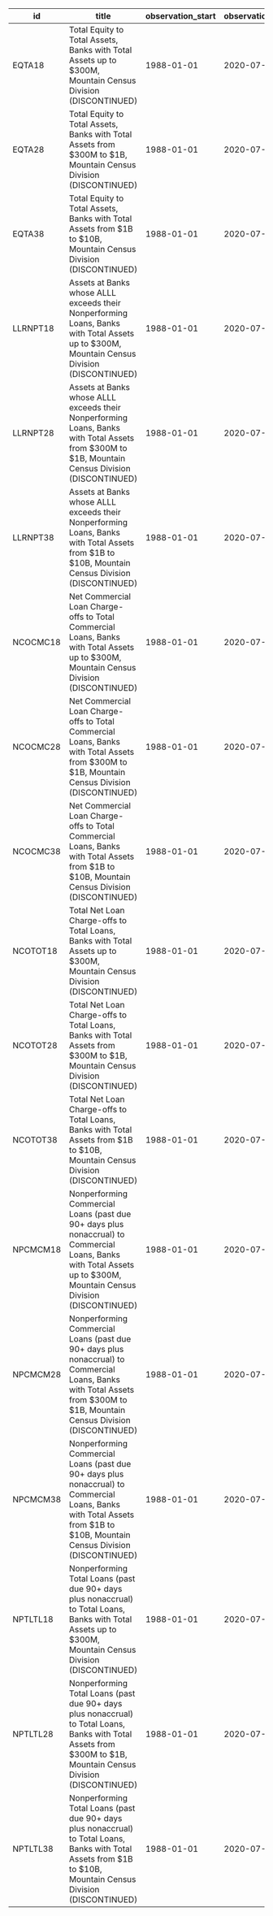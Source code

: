 | id       | title                                                                                                                                                                      | observation_start   | observation_end   |
|----------|----------------------------------------------------------------------------------------------------------------------------------------------------------------------------|---------------------|-------------------|
| EQTA18   | Total Equity to Total Assets, Banks with Total Assets up to $300M, Mountain Census Division (DISCONTINUED)                                                                 | 1988-01-01          | 2020-07-01        |
| EQTA28   | Total Equity to Total Assets, Banks with Total Assets from $300M to $1B, Mountain Census Division (DISCONTINUED)                                                           | 1988-01-01          | 2020-07-01        |
| EQTA38   | Total Equity to Total Assets, Banks with Total Assets from $1B to $10B, Mountain Census Division (DISCONTINUED)                                                            | 1988-01-01          | 2020-07-01        |
| LLRNPT18 | Assets at Banks whose ALLL exceeds their Nonperforming Loans, Banks with Total Assets up to $300M, Mountain Census Division (DISCONTINUED)                                 | 1988-01-01          | 2020-07-01        |
| LLRNPT28 | Assets at Banks whose ALLL exceeds their Nonperforming Loans, Banks with Total Assets from $300M to $1B, Mountain Census Division (DISCONTINUED)                           | 1988-01-01          | 2020-07-01        |
| LLRNPT38 | Assets at Banks whose ALLL exceeds their Nonperforming Loans, Banks with Total Assets from $1B to $10B, Mountain Census Division (DISCONTINUED)                            | 1988-01-01          | 2020-07-01        |
| NCOCMC18 | Net Commercial Loan Charge-offs to Total Commercial Loans, Banks with Total Assets up to $300M, Mountain Census Division (DISCONTINUED)                                    | 1988-01-01          | 2020-07-01        |
| NCOCMC28 | Net Commercial Loan Charge-offs to Total Commercial Loans, Banks with Total Assets from $300M to $1B, Mountain Census Division (DISCONTINUED)                              | 1988-01-01          | 2020-07-01        |
| NCOCMC38 | Net Commercial Loan Charge-offs to Total Commercial Loans, Banks with Total Assets from $1B to $10B, Mountain Census Division (DISCONTINUED)                               | 1988-01-01          | 2020-07-01        |
| NCOTOT18 | Total Net Loan Charge-offs to Total Loans, Banks with Total Assets up to $300M, Mountain Census Division (DISCONTINUED)                                                    | 1988-01-01          | 2020-07-01        |
| NCOTOT28 | Total Net Loan Charge-offs to Total Loans, Banks with Total Assets from $300M to $1B, Mountain Census Division (DISCONTINUED)                                              | 1988-01-01          | 2020-07-01        |
| NCOTOT38 | Total Net Loan Charge-offs to Total Loans, Banks with Total Assets from $1B to $10B, Mountain Census Division (DISCONTINUED)                                               | 1988-01-01          | 2020-07-01        |
| NPCMCM18 | Nonperforming Commercial Loans (past due 90+ days plus nonaccrual) to Commercial Loans, Banks with Total Assets up to $300M, Mountain Census Division (DISCONTINUED)       | 1988-01-01          | 2020-07-01        |
| NPCMCM28 | Nonperforming Commercial Loans (past due 90+ days plus nonaccrual) to Commercial Loans, Banks with Total Assets from $300M to $1B, Mountain Census Division (DISCONTINUED) | 1988-01-01          | 2020-07-01        |
| NPCMCM38 | Nonperforming Commercial Loans (past due 90+ days plus nonaccrual) to Commercial Loans, Banks with Total Assets from $1B to $10B, Mountain Census Division (DISCONTINUED)  | 1988-01-01          | 2020-07-01        |
| NPTLTL18 | Nonperforming Total Loans (past due 90+ days plus nonaccrual) to Total Loans, Banks with Total Assets up to $300M, Mountain Census Division (DISCONTINUED)                 | 1988-01-01          | 2020-07-01        |
| NPTLTL28 | Nonperforming Total Loans (past due 90+ days plus nonaccrual) to Total Loans, Banks with Total Assets from $300M to $1B, Mountain Census Division (DISCONTINUED)           | 1988-01-01          | 2020-07-01        |
| NPTLTL38 | Nonperforming Total Loans (past due 90+ days plus nonaccrual) to Total Loans, Banks with Total Assets from $1B to $10B, Mountain Census Division (DISCONTINUED)            | 1988-01-01          | 2020-07-01        |